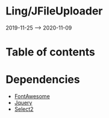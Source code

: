 Ling/JFileUploader
================
2019-11-25 --> 2020-11-09




Table of contents
===========



Dependencies
============
- [FontAwesome](https://github.com/lingtalfi/FontAwesome)
- [Jquery](https://github.com/lingtalfi/Jquery)
- [Select2](https://github.com/lingtalfi/Select2)


